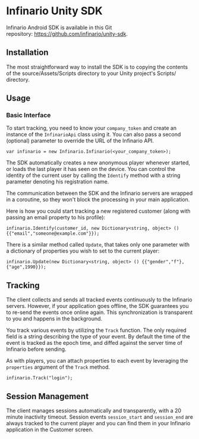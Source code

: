 # Infinario Unity SDK

Infinario Android SDK is available in this Git repository: <a href="https://github.com/infinario/unity-sdk">https://github.com/infinario/unity-sdk</a>.

## Installation

The most straightforward way to install the SDK is to copying the contents of the source/Assets/Scripts directory to your Unity project's Scripts/ directory.

## Usage

### Basic Interface

To start tracking, you need to know your ```company_token``` and create an instance of the ```InfinarioApi``` class using it. You can also pass a second (optional) parameter to override the URL of the Infinario API.

```
var infinario = new Infinario.Infinario(<your_company_token>);
```

The SDK automatically creates a new anonymous player whenever started, or loads the last player it has seen on the device. You can control the identity of the current user by calling the ```Identify``` method with a string parameter denoting his registration name.

The communication between the SDK and the Infinario servers are wrapped in a coroutine, so they won't block the processing in your main application.

Here is how you could start tracking a new registered customer (along with passing an email property to his profile):
```
infinario.Identify(customer_id, new Dictionary<string, object> () {{"email","someone@example.com"}});
```

There is a similar method called ```Update```, that takes only one parameter with a dictionary of properties you wish to set to the current player:
```
infinario.Update(new Dictionary<string, object> () {{"gender","f"}, {"age",1990}});
```

## Tracking

The client collects and sends all tracked events continuously to the Infinario servers. However, if your application goes offline, the SDK guarantees you to re-send the events once online again. This synchronization is transparent to you and happens in the background.

You track various events by utilizing the ```Track``` function.
The only required field is a string describing the type of your event.
By default the time of the event is tracked as the epoch time,
and diffed against the server time of Infinario before sending.

As with players, you can attach properties to each event by leveraging the ```properties``` argument of the ```Track``` method. 

```
infinario.Track("login");
```

## Session Management

The client manages sessions automatically and transparently, with a 20 minute inactivity timeout. Session events ```session_start``` and ```session_end``` are always tracked to the current player and you can find them in your Infinario application in the Customer screen.
